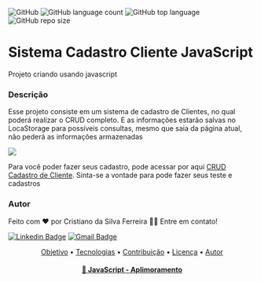 <img alt="GitHub" src="https://img.shields.io/github/license/CristianoDaSIlvaFerreira/Sistema-Cadastro-Cliente-JavaScript"> <img alt="GitHub language count" src="https://img.shields.io/github/languages/count/CristianoDaSilvaFerreira/Sistema-Cadastro-Cliente-JavaScript"> <img alt="GitHub top language" src="https://img.shields.io/github/languages/top/CristianoDaSilvaFerreira/Sistema-Cadastro-Cliente-JavaScript"> <img alt="GitHub repo size" src="https://img.shields.io/github/repo-size/CristianoDaSilvaFerreira/Sistema-Cadastro-Cliente-JavaScript">

<h1>Sistema Cadastro Cliente JavaScript</h1>


<p>Projeto criando usando javascript</p>

<h3>Descrição</h3>
<p>Esse projeto consiste em um sistema de cadastro de Clientes, no qual poderá realizar o CRUD completo. E as informações estarão salvas no LocaStorage para possíveis consultas, mesmo que saia da página atual, não pederá as informações armazenadas</p>

<img src="https://user-images.githubusercontent.com/68359459/130155200-435baa44-ca43-4625-861b-441e9161c813.png">

<p>Para você poder fazer seus cadastro, pode acessar por aqui <a href="https://cristianodasilvaferreira.github.io/Sistema-Cadastro-Cliente-JavaScript/" target="_blank">CRUD Cadastro de Cliente</a>. Sinta-se a vontade para pode fazer seus teste e cadastros</p>

<h3> Autor </h3>
<p>Feito com ❤️ por Cristiano da Silva Ferreira 👋🏽 Entre em contato!</p>

[![Linkedin Badge](https://img.shields.io/badge/-Cristiano-blue?style=flat-square&logo=Linkedin&logoColor=white&link=https://www.linkedin.com/in/cristiano-da-silva-ferreira/)](https://www.linkedin.com/in/cristiano-da-silva-ferreira/) 
[![Gmail Badge](https://img.shields.io/badge/-cristianodevsystemo@gmail.com-c14438?style=flat-square&logo=Gmail&logoColor=white&link=mailto:cristianodevsysten@gmail.com)](mailto:cristianodevsystem@gmail.com)


<p align="center">
 <a href="#objetivo">Objetivo</a> •
 <a href="#tecnologias">Tecnologias</a> • 
 <a href="#contribuicao">Contribuição</a> • 
 <a href="#licenc-a">Licença</a> • 
 <a href="#autor">Autor</a>
</p>

<h4 align="center">
    <a href="https://developer.mozilla.org/pt-BR/docs/Web/JavaScript">🔗 JavaScript - Aplimoramento</a>
</h4>




